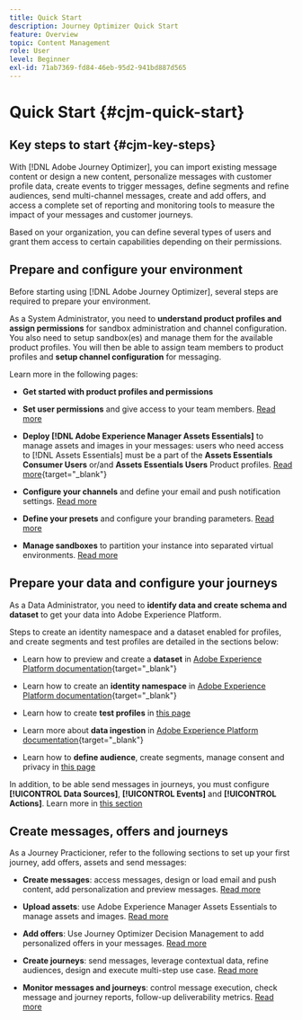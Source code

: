 ```yaml
---
title: Quick Start
description: Journey Optimizer Quick Start
feature: Overview
topic: Content Management
role: User
level: Beginner
exl-id: 71ab7369-fd84-46eb-95d2-941bd887d565
---
```

# Quick Start {#cjm-quick-start}

## Key steps to start {#cjm-key-steps}

With [!DNL Adobe Journey Optimizer], you can import existing message content or design a new content, personalize messages with customer profile data, create events to trigger messages, define segments and refine audiences, send multi-channel messages, create and add offers, and access a complete set of reporting and monitoring tools to measure the impact of your messages and customer journeys.

Based on your organization, you can define several types of users and grant them access to certain capabilities depending on their permissions.

## Prepare and configure your environment 

Before starting using [!DNL Adobe Journey Optimizer], several steps are required to prepare your environment.

As a System Administrator, you need to **understand product profiles and assign permissions** for sandbox administration and channel configuration. You also need to setup sandbox(es) and manage them for the available product profiles. 
You will then be able to assign team members to product profiles and **setup channel configuration** for messaging.

Learn more in the following pages:

* **Get started with product profiles and permissions**

* **Set user permissions** and give access to your team members. [Read more](../using/administration/permissions.md)

* **Deploy [!DNL Adobe Experience Manager Assets Essentials]** to manage assets and images in your messages: users who need access to [!DNL Assets Essentials] must be a part of the **Assets Essentials Consumer Users** or/and **Assets Essentials Users** Product profiles. [Read more](https://experienceleague.adobe.com/docs/experience-manager-assets-essentials/help/deploy-administer.html){target="_blank"}

* **Configure your channels** and define your email and push notification settings. [Read more](../using/configuration/get-started-configuration.md)

* **Define your presets** and configure your branding parameters. [Read more](../using/configuration/message-presets.md)

* **Manage sandboxes** to partition your instance into separated virtual environments. [Read more](../using/administration/sandboxes.md)


## Prepare your data and configure your journeys

As a Data Administrator, you need to **identify data and create schema and dataset** to get your data into Adobe Experience Platform. 

Steps to create an identity namespace and a dataset enabled for profiles, and create segments and test profiles are detailed in the sections below:

* Learn how to preview and create a **dataset** in [Adobe Experience Platform documentation](https://experienceleague.adobe.com/docs/experience-platform/catalog/datasets/user-guide.html){target="_blank"}

* Learn how to create an **identity namespace** in [Adobe Experience Platform documentation](https://experienceleague.adobe.com/docs/experience-platform/identity/namespaces.html#manage-namespaces){target="_blank"}

* Learn how to create **test profiles** in [this page](../using/building-journeys/creating-test-profiles.md)
    
* Learn more about **data ingestion** in [Adobe Experience Platform documentation](https://experienceleague.adobe.com/docs/experience-platform/ingestion/home.html){target="_blank"}

* Learn how to **define audience**, create segments, manage consent and privacy in [this page](../using/segment/about-segments.md)

In addition, to be able send messages in journeys, you must configure **[!UICONTROL Data Sources]**, **[!UICONTROL Events]** and **[!UICONTROL Actions]**. Learn more in [this section](../using/configuration/about-data-sources-events-actions.md)

## Create messages, offers and journeys

As a Journey Practicioner, refer to the following sections to set up your first journey, add offers, assets and send messages:

* **Create messages**: access messages, design or load email and push content, add personalization and preview messages. [Read more](create-message.md)

* **Upload assets**: use Adobe Experience Manager Assets Essentials to manage assets and images. [Read more](assets-essentials.md)

* **Add offers**: Use Journey Optimizer Decision Management to add personalized offers in your messages. [Read more](../using/offers/get-started/starting-offer-decisioning.md)

* **Create journeys**: send messages, leverage contextual data, refine audiences, design and execute multi-step use case. [Read more](building-journeys/journey.md)

* **Monitor messages and journeys**: control message execution, check message and journey reports, follow-up deliverability metrics. [Read more](message-monitoring.md)
